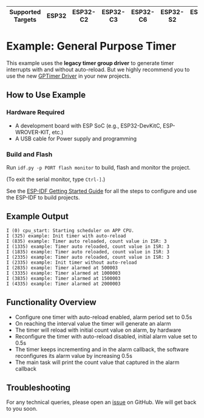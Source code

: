 | Supported Targets | ESP32 | ESP32-C2 | ESP32-C3 | ESP32-C6 | ESP32-S2 | ESP32-S3 |
| ----------------- | ----- | -------- | -------- | -------- | -------- | -------- |

# Example: General Purpose Timer

This example uses the **legacy timer group driver** to generate timer interrupts with and without auto-reload. But we highly recommend you to use the new [GPTimer Driver](https://docs.espressif.com/projects/esp-idf/en/latest/esp32/api-reference/peripherals/gptimer.html) in your new projects.

## How to Use Example

### Hardware Required

* A development board with ESP SoC (e.g., ESP32-DevKitC, ESP-WROVER-KIT, etc.)
* A USB cable for Power supply and programming

### Build and Flash

Run `idf.py -p PORT flash monitor` to build, flash and monitor the project.

(To exit the serial monitor, type ``Ctrl-]``.)

See the [ESP-IDF Getting Started Guide](https://idf.espressif.com/) for all the steps to configure and use the ESP-IDF to build projects.

## Example Output

```text
I (0) cpu_start: Starting scheduler on APP CPU.
I (325) example: Init timer with auto-reload
I (835) example: Timer auto reloaded, count value in ISR: 3
I (1335) example: Timer auto reloaded, count value in ISR: 3
I (1835) example: Timer auto reloaded, count value in ISR: 3
I (2335) example: Timer auto reloaded, count value in ISR: 3
I (2335) example: Init timer without auto-reload
I (2835) example: Timer alarmed at 500003
I (3335) example: Timer alarmed at 1000003
I (3835) example: Timer alarmed at 1500003
I (4335) example: Timer alarmed at 2000003
```

## Functionality Overview

* Configure one timer with auto-reload enabled, alarm period set to 0.5s
* On reaching the interval value the timer will generate an alarm
* The timer will reload with initial count value on alarm, by hardware
* Reconfigure the timer with auto-reload disabled, initial alarm value set to 0.5s
* The timer keeps incrementing and in the alarm callback, the software reconfigures its alarm value by increasing 0.5s
* The main task will print the count value that captured in the alarm callback

## Troubleshooting

For any technical queries, please open an [issue](https://github.com/espressif/esp-idf/issues) on GitHub. We will get back to you soon.
